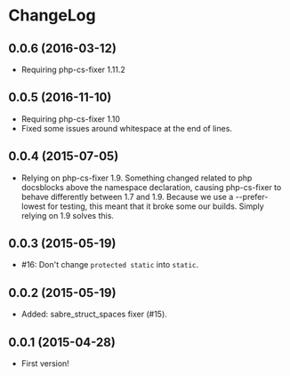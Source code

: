 ChangeLog
=========

0.0.6 (2016-03-12)
------------------

* Requiring php-cs-fixer 1.11.2


0.0.5 (2016-11-10)
------------------

* Requiring php-cs-fixer 1.10
* Fixed some issues around whitespace at the end of lines.


0.0.4 (2015-07-05)
------------------

* Relying on php-cs-fixer 1.9. Something changed related to php docsblocks
  above the namespace declaration, causing php-cs-fixer to behave differently
  between 1.7 and 1.9. Because we use a --prefer-lowest for testing, this
  meant that it broke some our builds. Simply relying on 1.9 solves this.


0.0.3 (2015-05-19)
------------------

* #16: Don't change `protected static` into `static`.


0.0.2 (2015-05-19)
------------------

* Added: sabre_struct_spaces fixer (#15).


0.0.1 (2015-04-28)
------------------

* First version!
